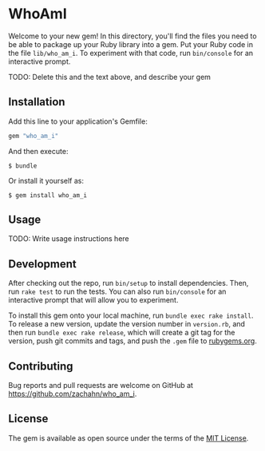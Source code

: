 # WhoAmI

Welcome to your new gem! In this directory, you'll find the files you need to be able to package up your Ruby library into a gem. Put your Ruby code in the file `lib/who_am_i`. To experiment with that code, run `bin/console` for an interactive prompt.

TODO: Delete this and the text above, and describe your gem

## Installation

Add this line to your application's Gemfile:

```ruby
gem "who_am_i"
```

And then execute:

    $ bundle

Or install it yourself as:

    $ gem install who_am_i

## Usage

TODO: Write usage instructions here

## Development

After checking out the repo, run `bin/setup` to install dependencies. Then, run `rake test` to run the tests. You can also run `bin/console` for an interactive prompt that will allow you to experiment.

To install this gem onto your local machine, run `bundle exec rake install`. To release a new version, update the version number in `version.rb`, and then run `bundle exec rake release`, which will create a git tag for the version, push git commits and tags, and push the `.gem` file to [rubygems.org](https://rubygems.org).

## Contributing

Bug reports and pull requests are welcome on GitHub at https://github.com/zachahn/who_am_i.

## License

The gem is available as open source under the terms of the [MIT License](http://opensource.org/licenses/MIT).
